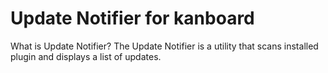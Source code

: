 # Update Notifier for kanboard
What is Update Notifier? The Update Notifier is a utility that scans installed plugin and displays a list of updates.
